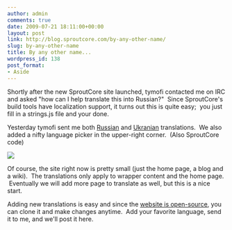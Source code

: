 ```yaml
---
author: admin
comments: true
date: 2009-07-21 18:11:00+00:00
layout: post
link: http://blog.sproutcore.com/by-any-other-name/
slug: by-any-other-name
title: By any other name...
wordpress_id: 138
post_format:
- Aside
---
```


Shortly after the new SproutCore site launched, tymofi contacted me on IRC and asked "how can I help translate this into Russian?"  Since SproutCore's build tools have localization support, it turns out this is quite easy;  you just fill in a strings.js file and your done.




Yesterday tymofi sent me both [Russian](http://www.sproutcore.com/home/ru) and [Ukranian](http://www.sproutcore.com/home/uk) translations.  We also added a nifty language picker in the upper-right corner.  (Also SproutCore code)




![](http://img.skitch.com/20090721-1u6f5g44ej5wa1g8hhcghaty3g.png)




Of course, the site right now is pretty small (just the home page, a blog and a wiki).  The translations only apply to wrapper content and the home page.  Eventually we will add more page to translate as well, but this is a nice start.




Adding new translations is easy and since the [website is open-source](http://github.com/sproutit/sproutcore-website/tree/master), you can clone it and make changes anytime.  Add your favorite language, send it to me, and we'll post it here.
